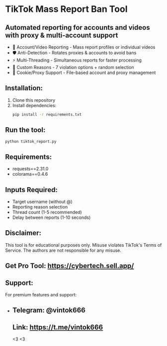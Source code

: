 # TikTok Mass Report Ban Tool

## Automated reporting for accounts and videos with proxy & multi-account support

- 🚨 Account/Video Reporting - Mass report profiles or individual videos
- 🛡️ Anti-Detection - Rotates proxies & accounts to avoid bans
- ⚡ Multi-Threading - Simultaneous reports for faster processing
- 🎯 Custom Reasons - 7 violation options + random selection
- 📂 Cookie/Proxy Support - File-based account and proxy management

## Installation:
1. Clone this repository
2. Install dependencies:
   ```bash
   pip install -r requirements.txt

## Run the tool:
   ```bash
   python tiktok_report.py
```

## Requirements:
- requests==2.31.0
- colorama==0.4.6



## Inputs Required:
- Target username (without @)
- Reporting reason selection
- Thread count (1-5 recommended)
- Delay between reports (1-10 seconds)

## Disclaimer:
This tool is for educational purposes only. Misuse violates TikTok's Terms of Service. The authors are not responsible for any misuse.

## Get Pro Tool: https://cybertech.sell.app/


## Support:
For premium features and support:
- ## Telegram: @vintok666
  ## Link: https://t.me/vintok666

  <3  <3   
 









































